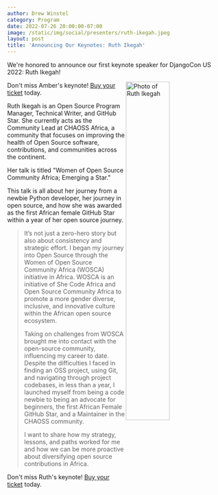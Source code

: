 ```yaml
---
author: Drew Winstel
category: Program
date: 2022-07-26 20:00:00-07:00
image: /static/img/social/presenters/ruth-ikegah.jpeg
layout: post
title: 'Announcing Our Keynotes: Ruth Ikegah'
---
```


We're honored to announce our first keynote speaker for DjangoCon US 2022: Ruth Ikegah!

<img src="/static/img/speakers/ruth-ikegah.jpeg" alt="Photo of Ruth Ikegah" style="width:45%; display:block; float:right;" />



Don't miss Amber's keynote! [Buy your ticket]({{site.ticket_link}}) today.

Ruth Ikegah is an Open Source Program Manager, Technical Writer, and GitHub Star. She currently acts as the Community Lead at CHAOSS Africa, a community that focuses on improving the health of Open Source software, contributions, and communities across the continent.

Her talk is titled "Women of Open Source Community Africa; Emerging a Star."

This talk is all about her journey from a newbie Python developer, her journey in open source, and how she was awarded as the first African female GitHub Star within a year of her open source journey.

<blockquote>
It’s not just a zero-hero story but also about consistency and strategic effort. I began my journey into Open Source through the Women of Open Source Community Africa (WOSCA) initiative in Africa. WOSCA is an initiative of She Code Africa and Open Source Community Africa to promote a more gender diverse, inclusive, and innovative culture within the African open source ecosystem.

Taking on challenges from WOSCA brought me into contact with the open-source community, influencing my career to date. Despite the difficulties I faced in finding an OSS project, using Git, and navigating through project codebases, in less than a year, I launched myself from being a code newbie to being an advocate for beginners, the first African Female GitHub Star, and a Maintainer in the CHAOSS community.

I want to share how my strategy, lessons, and paths worked for me and how we can be more proactive about diversifying open source contributions in Africa.
</blockquote>

Don't miss Ruth's keynote! [Buy your ticket]({{site.ticket_link}}) today.
